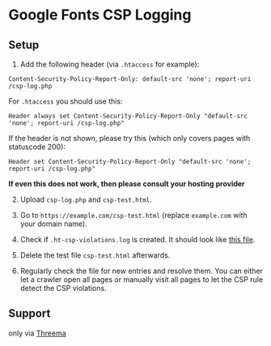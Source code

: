 # Google Fonts CSP Logging

## Setup

1. Add the following header (via `.htaccess` for example):

`Content-Security-Policy-Report-Only: default-src 'none'; report-uri /csp-log.php`

For `.htaccess` you should use this:

`Header always set Content-Security-Policy-Report-Only "default-src 'none'; report-uri /csp-log.php"`

If the header is not shown, please try this (which only covers pages with statuscode 200):

`Header set Content-Security-Policy-Report-Only "default-src 'none'; report-uri /csp-log.php"`

**If even this does not work, then please consult your hosting provider**

2. Upload `csp-log.php` and `csp-test.html`.

3. Go to `https://example.com/csp-test.html` (replace `example.com` with your domain name).

4. Check if `.ht-csp-violations.log` is created. It should look like [this file](.ht-csp-violations.log).

5. Delete the test file `csp-test.html` afterwards.

6. Regularly check the file for new entries and resolve them. You can either let a crawler open all pages or manually visit all pages to let the CSP rule detect the CSP violations.

## Support

only via [Threema](https://threema.id/74SF7MW6?text=)
